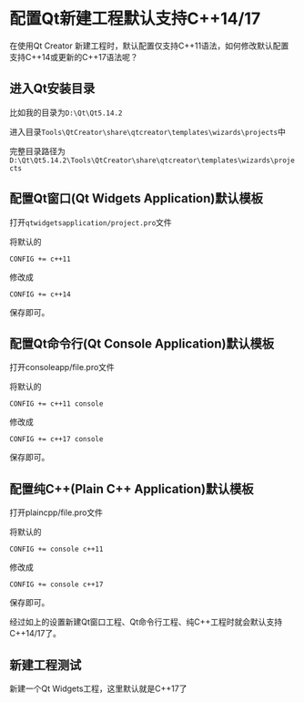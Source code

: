# 配置Qt新建工程默认支持C++14/17

在使用Qt Creator 新建工程时，默认配置仅支持C++11语法，如何修改默认配置支持C++14或更新的C++17语法呢？

## 进入Qt安装目录

比如我的目录为`D:\Qt\Qt5.14.2`

进入目录`Tools\QtCreator\share\qtcreator\templates\wizards\projects`中

完整目录路径为`D:\Qt\Qt5.14.2\Tools\QtCreator\share\qtcreator\templates\wizards\projects`

## 配置Qt窗口(Qt Widgets Application)默认模板

打开`qtwidgetsapplication/project.pro`文件

将默认的 

```
CONFIG += c++11
```

修改成

```
CONFIG += c++14
```

保存即可。

## 配置Qt命令行(Qt Console Application)默认模板

打开consoleapp/file.pro文件

将默认的 

```
CONFIG += c++11 console
```

修改成

```
CONFIG += c++17 console
```

保存即可。

## 配置纯C++(Plain C++ Application)默认模板

打开plaincpp/file.pro文件

将默认的 

```
CONFIG += console c++11 
```

修改成

```
CONFIG += console c++17
```

保存即可。

经过如上的设置新建Qt窗口工程、Qt命令行工程、纯C++工程时就会默认支持C++14/17了。

## 新建工程测试

新建一个Qt Widgets工程，这里默认就是C++17了